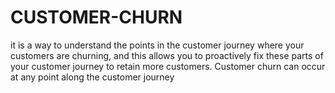 # CUSTOMER-CHURN
it is a way to understand the points in the customer journey where your customers are churning, and this allows you to proactively fix these parts of your customer journey to retain more customers. Customer churn can occur at any point along the customer journey
